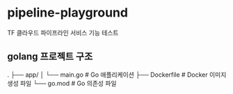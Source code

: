 # pipeline-playground
 TF 클라우드 파이프라인 서비스 기능 테스트

## golang 프로젝트 구조
.
├── app/
│   └── main.go        # Go 애플리케이션
├── Dockerfile          # Docker 이미지 생성 파일
└── go.mod              # Go 의존성 파일
